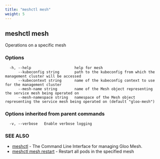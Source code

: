 ```yaml
---
title: "meshctl mesh"
weight: 5
---
```

## meshctl mesh

Operations on a specific mesh

### Options

```
  -h, --help                    help for mesh
      --kubeconfig string       path to the kubeconfig from which the management cluster will be accessed
      --kubecontext string      name of the kubeconfig context to use for the management cluster
      --mesh-name string        name of the Mesh object representing the service mesh being operated on
      --mesh-namespace string   namespace of the Mesh object representing the service mesh being operated on (default "gloo-mesh")
```

### Options inherited from parent commands

```
  -v, --verbose   Enable verbose logging
```

### SEE ALSO

* [meshctl](../meshctl)	 - The Command Line Interface for managing Gloo Mesh.
* [meshctl mesh restart](../meshctl_mesh_restart)	 - Restart all pods in the specified mesh

